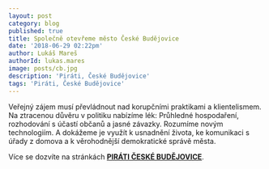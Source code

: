 ```yaml
---
layout: post
category: blog
published: true
title: Společně otevřeme město České Budějovice
date: '2018-06-29 02:22pm'
author: Lukáš Mareš
authorId: lukas.mares
image: posts/cb.jpg
description: 'Piráti, České Budějovice'
tags: 'Piráti, České Budějovice'
---
```

Veřejný zájem musí převládnout nad korupčními praktikami a klientelismem. Na ztracenou důvěru v politiku nabízíme lék: Průhledné hospodaření, rozhodování s účastí občanů a jasné závazky. Rozumíme novým technologiím. A dokážeme je využít k usnadnění života, ke komunikaci s úřady z domova a k věrohodnější demokratické správě města.

Více se dozvíte na stránkách [**PIRÁTI ČESKÉ BUDĚJOVICE**](https://cb.pirati.cz/blog/2018/06/01/mesto-bez-korupce/).
